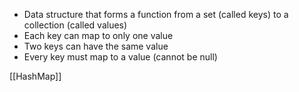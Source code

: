 - Data structure that forms a function from a set (called keys) to a collection (called values)
- Each key can map to only one value
- Two keys can have the same value
- Every key must map to a value (cannot be null)

[[HashMap]]